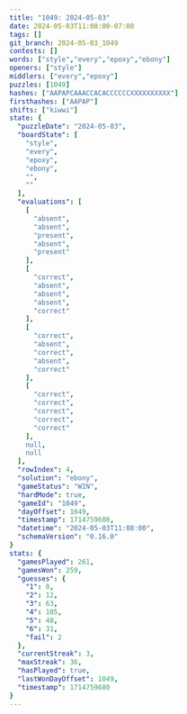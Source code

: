 ```yaml
---
title: "1049: 2024-05-03"
date: 2024-05-03T11:08:00-07:00
tags: []
git_branch: 2024-05-03_1049
contests: []
words: ["style","every","epoxy","ebony"]
openers: ["style"]
middlers: ["every","epoxy"]
puzzles: [1049]
hashes: ["AAPAPCAAACCACACCCCCCXXXXXXXXXX"]
firsthashes: ["AAPAP"]
shifts: ["kiwwi"]
state: {
  "puzzleDate": "2024-05-03",
  "boardState": [
    "style",
    "every",
    "epoxy",
    "ebony",
    "",
    ""
  ],
  "evaluations": [
    [
      "absent",
      "absent",
      "present",
      "absent",
      "present"
    ],
    [
      "correct",
      "absent",
      "absent",
      "absent",
      "correct"
    ],
    [
      "correct",
      "absent",
      "correct",
      "absent",
      "correct"
    ],
    [
      "correct",
      "correct",
      "correct",
      "correct",
      "correct"
    ],
    null,
    null
  ],
  "rowIndex": 4,
  "solution": "ebony",
  "gameStatus": "WIN",
  "hardMode": true,
  "gameId": "1049",
  "dayOffset": 1049,
  "timestamp": 1714759680,
  "datetime": "2024-05-03T11:08:00",
  "schemaVersion": "0.16.0"
}
stats: {
  "gamesPlayed": 261,
  "gamesWon": 259,
  "guesses": {
    "1": 0,
    "2": 12,
    "3": 63,
    "4": 105,
    "5": 48,
    "6": 31,
    "fail": 2
  },
  "currentStreak": 3,
  "maxStreak": 36,
  "hasPlayed": true,
  "lastWonDayOffset": 1049,
  "timestamp": 1714759680
}
---
```

<!-- more -->
